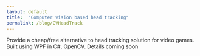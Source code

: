 ```yaml
---
layout: default
title:  "Computer vision based head tracking"
permalink: /blog/CVHeadTrack
---
```


Provide a cheap/free alternative to head tracking solution for video games. Built using WPF in C#, OpenCV. 
Details coming soon